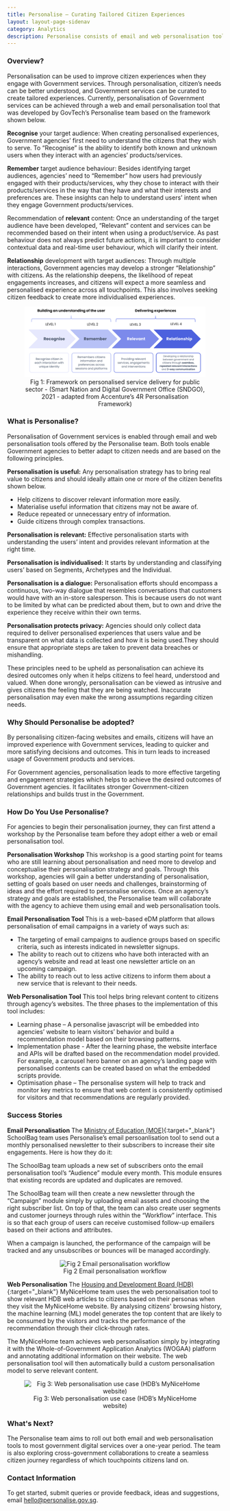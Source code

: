 ```yaml
--- 
title: Personalise – Curating Tailored Citizen Experiences
layout: layout-page-sidenav
category: Analytics 
description: Personalise consists of email and web personalisation tools that help agencies better analyse user behaviours and provide tailored experiences to individuals.
--- 
```


### Overview?

Personalisation can be used to improve citizen experiences when they engage with Government services. Through personalisation, citizen’s needs can be better understood, and Government services can be curated to create tailored experiences. Currently, personalisation of Government services can be achieved through a web and email personalisation tool that was developed by GovTech’s Personalise team based on the framework shown below.

**Recognise** your target audience: When creating personalised experiences, Government agencies’ first need to understand the citizens that they wish to serve. To “Recognise” is the ability to identify both known and unknown users when they interact with an agencies’ products/services. 

**Remember** target audience behaviour: Besides identifying target audiences, agencies’ need to “Remember” how users had previously engaged with their products/services, why they chose to interact with their products/services in the way that they have and what their interests and preferences are. These insights can help to understand users’ intent when they engage Government products/services.

Recommendation of **relevant** content: Once an understanding of the target audience have been developed, “Relevant” content and services can be recommended based on their intent when using a product/service. As past behaviour does not always predict future actions, it is important to consider contextual data and real-time user behaviour, which will clarify their intent.

**Relationship** development with target audiences: Through multiple interactions, Government agencies may develop a stronger “Relationship” with citizens. As the relationship deepens, the likelihood of repeat engagements increases, and citizens will expect a more seamless and personalised experience across all touchpoints. This also involves seeking citizen feedback to create more individualised experiences.

<figure style="text-align: center">
  <img
    src="/assets/img/PERCY Flowchart.jpg"  
    alt="Fig 1: Framework on personalised service delivery for public sector - (Smart Nation and Digital Government Office (SNDGO), 2021 - adapted from Accenture’s 4R Personalisation Framework)"
  />
  <figcaption>Fig 1: Framework on personalised service delivery for public sector - (Smart Nation and Digital Government Office (SNDGO), 2021 - adapted from Accenture’s 4R Personalisation Framework)</figcaption>
</figure>

### What is Personalise?

Personalisation of Government services is enabled through email and web personalisation tools offered by the Personalise team. Both tools enable Government agencies to better adapt to citizen needs and are based on the following principles. 

**Personalisation is useful:** Any personalisation strategy has to bring real value to citizens and should ideally attain one or more of the citizen benefits shown below. 

-	Help citizens to discover relevant information more easily.
-	Materialise useful information that citizens may not be aware of.
-	Reduce repeated or unnecessary entry of information.
-	Guide citizens through complex transactions.

**Personalisation is relevant:** Effective personalisation starts with understanding the users’ intent and provides relevant information at the right time. 

**Personalisation is individualised:** It starts by understanding and classifying users’ based on Segments, Archetypes and the Individual. 

**Personalisation is a dialogue:** Personalisation efforts should encompass a continuous, two-way dialogue that resembles conversations that customers would have with an in-store salesperson. This is because users do not want to be limited by what can be predicted about them, but to own and drive the experience they receive within their own terms.

**Personalisation protects privacy:** Agencies should only collect data required to deliver personalised experiences that users value and be transparent on what data is collected and how it is being used.They should ensure that appropriate steps are taken to prevent data breaches or mishandling.

These principles need to be upheld as personalisation can achieve its desired outcomes only when it helps citizens to feel heard, understood and valued. When done wrongly, personalisation can be viewed as intrusive and gives citizens the feeling that they are being watched. Inaccurate personalisation may even make the wrong assumptions regarding citizen needs.

### Why Should Personalise be adopted? 

By personalising citizen-facing websites and emails, citizens will have an improved experience with Government services, leading to quicker and more satisfying decisions and outcomes. This in turn leads to increased usage of Government products and services.

For Government agencies, personalisation leads to more effective targeting and engagement strategies which helps to achieve the desired outcomes of Government agencies. It facilitates stronger Government-citizen relationships and builds trust in the Government.  

### How Do You Use Personalise? 

For agencies to begin their personalisation journey, they can first attend a workshop by the Personalise team before they adopt either a web or email personalisation tool.    

**Personalisation Workshop**
This workshop is a good starting point for teams who are still learning about personalisation and need more to develop and conceptualise their personalisation strategy and goals. Through this workshop, agencies will gain a better understanding of personalisation, setting of goals based on user needs and challenges, brainstorming of ideas and the effort required to personalise services. Once an agency’s strategy and goals are established, the Personalise team will collaborate with the agency to achieve them using email and web personalisation tools.

**Email Personalisation Tool** 
This is a web-based eDM platform that allows personalisation of email campaigns in a variety of ways such as:

-	The targeting of email campaigns to audience groups based on specific criteria, such as interests indicated in newsletter signups.
-	The ability to reach out to citizens who have both interacted with an agency’s website and read at least one newsletter article on an upcoming campaign.
-	The ability to reach out to less active citizens to inform them about a new service that is relevant to their needs.

**Web Personalisation Tool**
This tool helps bring relevant content to citizens through agency’s websites. The three phases to the implementation of this tool includes:

-	Learning phase – A personalise javascript will be embedded into agencies’ website to learn visitors’ behavior and build a recommendation model based on their browsing patterns.
-	Implementation phase - After the learning phase, the website interface and APIs will be drafted based on the recommendation model provided. For example, a carousel hero banner on an agency’s landing page with personalised contents can be created based on what the embedded scripts provide.
-	Optimisation phase – The personalise system will help to track and monitor key metrics to ensure that web content is consistently optimised for visitors and that recommendations are regularly provided. 

### Success Stories 

**Email Personalisation**
The [Ministry of Education (MOE)](https://www.moe.gov.sg/){:target="_blank"} SchoolBag team uses Personalise’s email persoanlisation tool to send out a monthly personalised newsletter to their subscribers to increase their site engagements. Here is how they do it:

The SchoolBag team uploads a new set of subscribers onto the email personalisation tool’s “Audience” module every month. This module ensures that existing records are updated and duplicates are removed. 

The SchoolBag team will then create a new newsletter through the “Campaign” module simply by uploading email assets and choosing the right subscriber list. On top of that, the team can also create user segments and customer journeys through rules within the “Workflow” interface. This is so that each group of users can receive customised follow-up emailers based on their actions and attributes. 

When a campaign is launched, the performance of the campaign will be tracked and any unsubscribes or bounces will be managed accordingly.  

<figure style="text-align: center">
  <img
    src="/assets/img/technologies/Fig 2 Email personalisation workflow.jpg"  
    alt="Fig 2 Email personalisation workflow"
  />
  <figcaption>Fig 2 Email personalisation workflow</figcaption>
</figure>

**Web Personalisation**
The [Housing and Development Board (HDB)](https://www.hdb.gov.sg/cs/infoweb/homepage){:target="_blank"} MyNiceHome team uses the web personalisation tool to show relevant HDB web articles to citizens based on their personas when they visit the MyNiceHome website. By analysing citizens' browsing history, the machine learning (ML) model generates the top content that are likely to be consumed by the visitors and tracks the performance of the recommendation through their click-through rates.

The MyNiceHome team achieves web personalisation simply by integrating it with the Whole-of-Government Application Analytics (WOGAA) platform and annotating additional information on their website. The web personalisation tool will then automatically build a custom personalisation model to serve relevant content.

<figure style="text-align: center">
  <img
    src="/assets/img/technologies/Fig 3 Web personalisation use case (HDB’s MyNiceHome website).jpg"  
    alt="Fig 3: Web personalisation use case (HDB’s MyNiceHome website)"
  />
  <figcaption>Fig 3: Web personalisation use case (HDB’s MyNiceHome website)</figcaption>
</figure>

### What's Next?

The Personalise team aims to roll out both email and web personalisation tools to most government digital services over a one-year period. The team is also exploring cross-government collaborations to create a seamless citizen journey regardless of which touchpoints citizens land on.

### Contact Information

To get started, submit queries or provide feedback, ideas and suggestions, email <hello@personalise.gov.sg>. 

